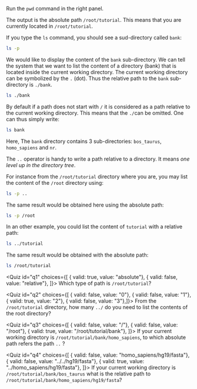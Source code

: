 <script>
import Quiz from "$components/Quiz.svelte";
</script>

Run the `pwd` command in the right panel.

<!--- (sandbox.bio)/root/tutorial vs (IFB)/shared/data -->
The output is the absolute path `/root/tutorial`. This means that you are currently located in `/root/tutorial`. 

<!---
Remark: In a Unix system, the administrator (the boss) is called root. And you are presently in its personal directory that is also called `root`! 
-->

If you type the `ls` command, you should see a sud-directory called `bank`:

```bash
ls -p
```

We would like to display the content of the `bank` sub-directory. We can tell the system that we want to list the content of a directory (bank) that is located inside the current working directory. The current working directory can be symbolized by the `.` (dot). 
Thus the relative path to the `bank` sub-directory is `./bank`.

```bash
ls ./bank
```

By default if a path does not start with `/` it is considered as a path relative to the current working directory. This means that the `./`can be omitted. One can thus simply write:

```bash
ls bank
```

Here, The `bank` directory contains 3 sub-directories: `bos_taurus`, `homo_sapiens` and `nr`.

The `..` operator is handy to write a path relative to a directory. 
It means _one level up in the directory tree_. 
<!--- (sandbox.bio)/root/tutorial vs (IFB)/shared/data -->
For instance from the `/root/tutorial` directory where you are, you may list the content of the `/root` directory using:

```bash
ls -p ..
```

The same result would be obtained here using the absolute path:
<!--- (sandbox.bio)/root/tutorial vs (IFB)/shared/data -->
```bash
ls -p /root
```
<!--- (sandbox.bio)/root/tutorial vs (IFB)/shared/data -->
In an other example, you could list the content of `tutorial` with a relative path:

<!--- (sandbox.bio)/root/tutorial vs (IFB)/shared/data -->
```bash
ls ../tutorial
```

The same result would be obtained with the absolute path:

<!--- (sandbox.bio)/root/tutorial vs (IFB)/shared/data -->
```bash
ls /root/tutorial
```
<Quiz id="q1" choices={[ { valid: true, value: "absolute"}, 
						 { valid: false, value: "relative"}, ]}> 
	<span slot="prompt">
               <!--- (sandbox.bio)/root/tutorial vs (IFB)/shared/data -->
		Which type of path is `/root/tutorial`?
	</span>
</Quiz>

<Quiz id="q2" choices={[ { valid: false, value: "0"}, 
						 { valid: false, value: "1"},
       						 { valid: true, value: "2"},
	      					 { valid: false, value: "3"},]}> 
	<span slot="prompt">
	        <!--- (sandbox.bio)/root/tutorial vs (IFB)/shared/data -->
		From the `/root/tutorial` directory, how many `../` do you need to list the contents of the root directory?
	</span>
</Quiz>

<!--- (sandbox.bio)/root/tutorial vs (IFB)/shared/data -->
<Quiz id="q3" choices={[ { valid: false, value: "/"}, 
						 { valid: false, value: "/root"}, 
						 { valid: true, value: "/root/tutorial/bank"}, ]}>
	<span slot="prompt">
	        <!--- (sandbox.bio)/root/tutorial vs (IFB)/shared/data -->
		If your current working directory is `/root/tutorial/bank/homo_sapiens`, to which absolute path refers the path `..` ?
	</span>
</Quiz>

<Quiz id="q4" choices={[ { valid: false, value: "homo_sapiens/hg19/fasta"}, 
						 { valid: false, value: "../../hg19/fasta"}, 
						 { valid: true, value: "../homo_sapiens/hg19/fasta"}, ]}> 
	<span slot="prompt">
	        <!--- (sandbox.bio)/root/tutorial vs (IFB)/shared/data -->
		If your current working directory is `/root/tutorial/bank/bos_taurus` what is the relative path to `/root/tutorial/bank/homo_sapiens/hg19/fasta`?
	</span>
</Quiz>
